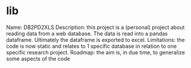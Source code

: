 # lib
Name: DB2PD2XLS
Description: this project is a (personal) project about reading data from a web database. The data is read into a pandas dataframe. Ultimately the dataframe is exported to excel.
Limitations: the code is now static and relates to 1 specific database in relation to one specific research project.
Roadmap: the aim is, in due time, to generalize some aspects of the code
